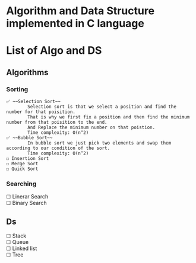 # Algorithm and Data Structure implemented in C language
# List of Algo and DS
## Algorithms
### Sorting
	✅ ~~Selection Sort~~  
  			Selection sort is that we select a position and find the number for that poisition. 
			That is why we first fix a position and then find the minimum number from that poisition to the end. 
	 		And Replace the minimum number on that poistion.	
	 		Time complexity: O(n^2)
	✅ ~~Bubble Sort~~  
 			In bubble sort we just pick two elements and swap them according to our condition of the sort.
		 	Time complexity: O(n^2)
 	☐ Insertion Sort  
	☐ Merge Sort 
 	☐ Quick Sort
### Searching  
  ☐ Linerar Search  
  ☐ Binary Search  
## Ds  
  ☐ Stack  
  ☐ Queue  
  ☐ Linked list  
  ☐ Tree
